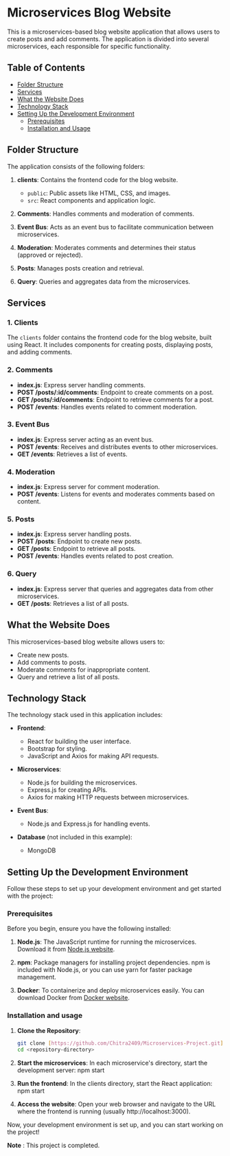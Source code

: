 # Microservices Blog Website

This is a microservices-based blog website application that allows users to create posts and add comments. The application is divided into several microservices, each responsible for specific functionality.

## Table of Contents

- [Folder Structure](#folder-structure)
- [Services](#services)
- [What the Website Does](#what-the-website-does)
- [Technology Stack](#technology-stack)
- [Setting Up the Development Environment](#setting-up-the-development-environment)
  - [Prerequisites](#prerequisites)
  - [Installation and Usage](#installation-and-usage)

## Folder Structure

The application consists of the following folders:

1. **clients**: Contains the frontend code for the blog website.

   - `public`: Public assets like HTML, CSS, and images.
   - `src`: React components and application logic.

2. **Comments**: Handles comments and moderation of comments.

3. **Event Bus**: Acts as an event bus to facilitate communication between microservices.

4. **Moderation**: Moderates comments and determines their status (approved or rejected).

5. **Posts**: Manages posts creation and retrieval.

6. **Query**: Queries and aggregates data from the microservices.

## Services

### 1. Clients

The `clients` folder contains the frontend code for the blog website, built using React. It includes components for creating posts, displaying posts, and adding comments.

### 2. Comments

- **index.js**: Express server handling comments.
- **POST /posts/:id/comments**: Endpoint to create comments on a post.
- **GET /posts/:id/comments**: Endpoint to retrieve comments for a post.
- **POST /events**: Handles events related to comment moderation.

### 3. Event Bus

- **index.js**: Express server acting as an event bus.
- **POST /events**: Receives and distributes events to other microservices.
- **GET /events**: Retrieves a list of events.

### 4. Moderation

- **index.js**: Express server for comment moderation.
- **POST /events**: Listens for events and moderates comments based on content.

### 5. Posts

- **index.js**: Express server handling posts.
- **POST /posts**: Endpoint to create new posts.
- **GET /posts**: Endpoint to retrieve all posts.
- **POST /events**: Handles events related to post creation.

### 6. Query

- **index.js**: Express server that queries and aggregates data from other microservices.
- **GET /posts**: Retrieves a list of all posts.

## What the Website Does

This microservices-based blog website allows users to:

- Create new posts.
- Add comments to posts.
- Moderate comments for inappropriate content.
- Query and retrieve a list of all posts.

## Technology Stack

The technology stack used in this application includes:

- **Frontend**:
  - React for building the user interface.
  - Bootstrap for styling.
  - JavaScript and Axios for making API requests.

- **Microservices**:
  - Node.js for building the microservices.
  - Express.js for creating APIs.
  - Axios for making HTTP requests between microservices.

- **Event Bus**:
  - Node.js and Express.js for handling events.

- **Database** (not included in this example):
  - MongoDB

## Setting Up the Development Environment

Follow these steps to set up your development environment and get started with the project:

### Prerequisites

Before you begin, ensure you have the following installed:

1. **Node.js**: The JavaScript runtime for running the microservices. Download it from [Node.js website](https://nodejs.org/).

2. **npm**: Package managers for installing project dependencies. npm is included with Node.js, or you can use yarn for faster package management.

3. **Docker**: To containerize and deploy microservices easily. You can download Docker from [Docker website](https://www.docker.com/get-started).

### Installation and usage

1. **Clone the Repository**:

   ```bash
   git clone [https://github.com/Chitra2409/Microservices-Project.git]
   cd <repository-directory>

 2. **Start the microservices**: In each microservice's directory, start the development server:
 npm start

 3. **Run the frontend**: In the clients directory, start the React application:
npm start

 4. **Access the website**: Open your web browser and navigate to the URL where the frontend is running (usually http://localhost:3000).

Now, your development environment is set up, and you can start working on the project!



**Note** : This project is completed.


